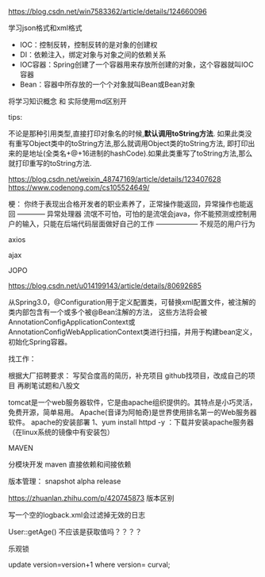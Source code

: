 https://blog.csdn.net/win7583362/article/details/124660096

学习json格式和xml格式


* IOC：控制反转，控制反转的是对象的创建权
* DI：依赖注入，绑定对象与对象之间的依赖关系
* IOC容器：Spring创建了一个容器用来存放所创建的对象，这个容器就叫IOC容器
* Bean：容器中所存放的一个个对象就叫Bean或Bean对象


将学习知识概念  和 实际使用md区别开


tips:

不论是那种引用类型,直接打印对象名的时候,**默认调用toString方法**.
如果此类没有重写Object类中的toString方法,那么就调用Object类的toString方法,
即打印出来的是地址(全类名+@+16进制的hashCode).如果此类重写了toString方法,那么就打印重写的toString方法.

https://blog.csdn.net/weixin_48747169/article/details/123407628
https://www.codenong.com/cs105524649/


梗：
你终于表现出合格开发者的职业素养了，正常操作能返回，异常操作也能返回  ———— 异常处理器
流氓不可怕，可怕的是流氓会java，你不能预测或控制用户的输入，只能在后端代码层面做好自己的工作 —————— 不规范的用户行为

axios

ajax

JOPO

https://blog.csdn.net/u014199143/article/details/80692685

从Spring3.0，@Configuration用于定义配置类，可替换xml配置文件，被注解的类内部包含有一个或多个被@Bean注解的方法，
这些方法将会被AnnotationConfigApplicationContext或AnnotationConfigWebApplicationContext类进行扫描，并用于构建bean定义，初始化Spring容器。



找工作：

根据大厂招聘要求：
写契合度高的简历，补充项目
github找项目，改成自己的项目
再刷笔试题和八股文


tomcat是一个web服务器软件，它是由apache组织提供的。其特点是小巧灵活，免费开源，简单易用。
Apache(音译为阿帕奇)是世界使用排名第一的Web服务器软件。
apache的安装部署
        1、yum install httpd -y   ：下载并安装apache服务器（在linux系统的镜像中有安装包）
		
		
MAVEN

分模块开发
maven 直接依赖和间接依赖


版本管理：
snapshot
alpha
release

https://zhuanlan.zhihu.com/p/420745873   版本区别

写一个空的logback.xml会过滤掉无效的日志

User::getAge()  不应该是获取值吗？？？？


乐观锁

update version=version+1 where version= curval;